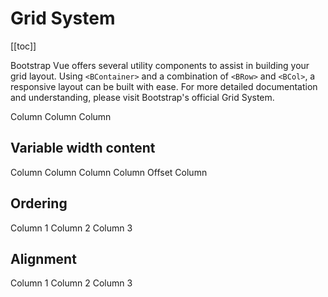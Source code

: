 # Grid System

<ClientOnly>
  <Teleport to=".bd-toc">

[[toc]]

  </Teleport>
</ClientOnly>

<div class="lead mb-5">

Bootstrap Vue offers several utility components to assist in building your grid layout.
Using `<BContainer>` and a combination of `<BRow>` and `<BCol>`, a responsive layout can be built with ease.
For more detailed documentation and understanding, please visit Bootstrap's official Grid System.

</div>

<HighlightCard>
  <BContainer>
    <BRow class="bd-example-row">
      <BCol>
        Column
      </BCol>
        <BCol>
        Column
      </BCol>
        <BCol>
        Column
      </BCol>
    </BRow>
  </BContainer>
  <template #html>

```vue-html
<BContainer>
  <BRow>
    <BCol>
      Column
    </BCol>
      <BCol>
      Column
    </BCol>
      <BCol>
      Column
    </BCol>
  </BRow>
</BContainer>
```

  </template>
</HighlightCard>

## Variable width content

<HighlightCard>
  <BContainer>
    <BRow class="bd-example-row">
      <BCol lg="6">
        Column
      </BCol>
      <BCol lg="6">
        Column
      </BCol>
      <BCol md="6" lg="3">
        Column
      </BCol>
      <BCol md="6" lg="9">
        Column
      </BCol>
      <BCol offset="3" md="6" lg="9">
        Offset Column
      </BCol>
    </BRow>
  </BContainer>
  <template #html>

```vue-html
<BContainer>
  <BRow>
    <BCol lg="6">
      Column
    </BCol>
    <BCol lg="6">
      Column
    </BCol>
    <BCol md="6" lg="3">
      Column
    </BCol>
    <BCol offset="3" md="6" lg="9">
      Offset Column
    </BCol>
  </BRow>
</BContainer>
```

  </template>
</HighlightCard>

## Ordering

<HighlightCard>
  <BContainer>
    <BRow class="bd-example-row">
      <BCol order="2" order-lg="3">
        Column 1
      </BCol>
        <BCol order="3" order-lg="2">
        Column 2
      </BCol >
        <BCol order="1" order-lg="1">
        Column 3
      </BCol>
    </BRow>
  </BContainer>
  <template #html>

```vue-html
<BContainer>
  <BRow>
    <BCol order="2" order-lg="3">
      Column 1
    </BCol>
      <BCol order="3" order-lg="2">
      Column 2
    </BCol >
      <BCol order="1" order-lg="1">
      Column 3
    </BCol>
  </BRow>
</BContainer>
```

  </template>
</HighlightCard>

## Alignment

<HighlightCard>
  <BContainer>
    <BRow class="bd-example-row" style="min-height: 10rem">
      <BCol alignSelf="center">
        Column 1
      </BCol>
        <BCol alignSelf="start">
        Column 2
      </BCol >
        <BCol alignSelf="end">
        Column 3
      </BCol>
    </BRow>
  </BContainer>
  <template #html>

```vue-html
<BContainer>
  <BRow>
    <BCol alignSelf="center">
      Column 1
    </BCol>
      <BCol alignSelf="start">
      Column 2
    </BCol >
      <BCol alignSelf="end">
      Column 3
    </BCol>
  </BRow>
</BContainer>
```

  </template>
</HighlightCard>

<ComponentReference :data="data" />

<script setup lang="ts">
import {data} from '../../data/components/gridSystem.data'
import ComponentReference from '../../components/ComponentReference.vue'
import HighlightCard from '../../components/HighlightCard.vue'
import {BCard, BCardBody, BContainer, BRow, BCol, BImg} from 'bootstrap-vue-next'
</script>
